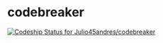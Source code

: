 # codebreaker

[ ![Codeship Status for Julio45andres/codebreaker](https://app.codeship.com/projects/c027c720-c730-0136-7250-2221f6ff312f/status?branch=master)](https://app.codeship.com/projects/314655)
